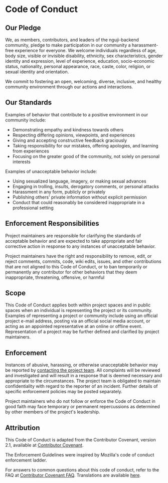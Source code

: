 # Code of Conduct

## Our Pledge

We, as members, contributors, and leaders of the nguji-backend community, pledge to make participation
in our community a harassment-free experience for everyone. We welcome individuals regardless of age,
body size, visible or invisible disability, ethnicity, sex characteristics, gender identity and expression,
level of experience, education, socio-economic status, nationality, personal appearance, race, caste, color,
religion, or sexual identity and orientation.

We commit to fostering an open, welcoming, diverse, inclusive, and healthy community environment through our
actions and interactions.

## Our Standards

Examples of behavior that contribute to a positive environment in our community include:

- Demonstrating empathy and kindness towards others
- Respecting differing opinions, viewpoints, and experiences
- Giving and accepting constructive feedback graciously
- Taking responsibility for our mistakes, offering apologies, and learning from experiences
- Focusing on the greater good of the community, not solely on personal interests

Examples of unacceptable behavior include:

- Using sexualized language, imagery, or making sexual advances
- Engaging in trolling, insults, derogatory comments, or personal attacks
- Harassment in any form, publicly or privately
- Publishing others' private information without explicit permission
- Conduct that could reasonably be considered inappropriate in a professional setting

## Enforcement Responsibilities

Project maintainers are responsible for clarifying the standards of acceptable behavior and are expected
to take appropriate and fair corrective action in response to any instances of unacceptable behavior.

Project maintainers have the right and responsibility to remove, edit, or reject comments, commits, code,
wiki edits, issues, and other contributions that are not aligned to this Code of Conduct, or to ban temporarily
or permanently any contributor for other behaviors that they deem inappropriate, threatening, offensive, or harmful

## Scope

This Code of Conduct applies both within project spaces and in public spaces when an individual is representing the
project or its community. Examples of representing a project or community include using an official project e-mail address,
posting via an official social media account, or acting as an appointed representative at an online or offline event.
Representation of a project may be further defined and clarified by project maintainers.

## Enforcement

Instances of abusive, harassing, or otherwise unacceptable behavior may be reported by <a href="mailto:ngujio@gmail.com">contacting the project team</a>.
All complaints will be reviewed and investigated and will result in a response that is deemed necessary and appropriate
to the circumstances. The project team is obligated to maintain confidentiality with regard to the reporter of an incident.
Further details of specific enforcement policies may be posted separately.

Project maintainers who do not follow or enforce the Code of Conduct in good faith may face temporary or permanent repercussions
as determined by other members of the project's leadership.

## Attribution

This Code of Conduct is adapted from the Contributor Covenant, version 2.1, available at [Contributor Covenant](https://www.contributor-covenant.org/version/2/1/code_of_conduct.html).

The Enforcement Guidelines were inspired by Mozilla's code of conduct enforcement ladder.

For answers to common questions about this code of conduct, refer to the FAQ at [Contributor Covenant FAQ](https://www.contributor-covenant.org/faq). Translations are available [here](https://www.contributor-covenant.org/translations).
